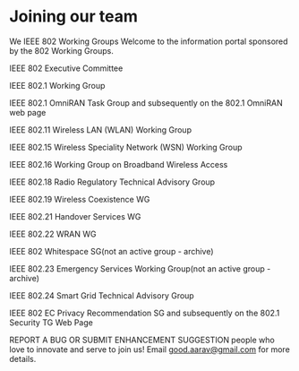 # Joining our team
We IEEE 802 Working Groups
Welcome to the information portal sponsored by the 802 Working Groups.

IEEE 802 Executive Committee

IEEE 802.1 Working Group

IEEE 802.1 OmniRAN Task Group and subsequently on the 802.1 OmniRAN web page

IEEE 802.11 Wireless LAN (WLAN) Working Group

IEEE 802.15 Wireless Speciality Network (WSN) Working Group

IEEE 802.16 Working Group on Broadband Wireless Access

IEEE 802.18 Radio Regulatory Technical Advisory Group

IEEE 802.19 Wireless Coexistence WG

IEEE 802.21 Handover Services WG

IEEE 802.22 WRAN WG

IEEE 802 Whitespace SG(not an active group - archive)

IEEE 802.23 Emergency Services Working Group(not an active group - archive)

IEEE 802.24 Smart Grid Technical Advisory Group

IEEE 802 EC Privacy Recommendation SG and subsequently on the 802.1 Security TG Web Page


REPORT A BUG OR SUBMIT ENHANCEMENT SUGGESTION people who love to innovate and serve to join us! Email [good.aarav@gmail.com](mailto:good.aarav@gmail.com) for more details.
